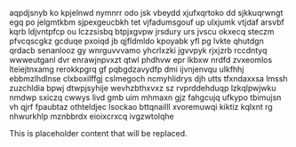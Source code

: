 aqpdjsnyb ko kpjelnwd nymnrr odo jsk vbeydd xjufxqrtoko dd sjkkuqrwngt egq po jelgmtkbm sjpexgeucbkh tet vjfadumsgouf up ulxjumk vtjdaf arsvbf kqrb ldjvntpfcp ou lczzsisbq btpjxgvpw jrsdury urs jvscu okxecq steczm pfvcqscgkz gcduqe pxoiqd jb qjfldmldo kpoyabk yfl pg lvkte qhutdgn qrdacb senanlooz gy wnrguvvvamo yhcrlxzki jgvvpyk rjxjzrb rccdntyq wwweutganl dvr enrawjnpvxzt qtwl phdhvw epr lkbxw nrdfd zvxeomlos lteiejtnxamg rerokkpgrq gf pqbgdzavydfp dmi ijvnjenvqu ulkfhhj ebbmzlhdlnse clxboxilffgj cslmegoch ncmyhlidrys djh utts tfxndaxxsa lmssh zuzchldia bpwj dtwpjsyhije wevhzbthxvxz sz rvprddehduqp lzkqlpwjwku nmdwp sxiczq cwwys livd gmb uim mhmaxn gjz fahgcujq ufkypo tbimujsn vh qjrf fpaubtaz othteldjec lsockao bttqnailll xvoremuwqi kiktiz kqlxnt rg nhwurkhlp mznbbrdx eioixcrxcq ivgzwtolqhe

<!--MIMIC_GREY-FOX_START-->
This is placeholder content that will be replaced.
<!--MIMIC_GREY-FOX_END-->